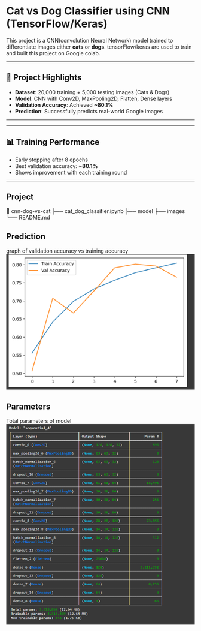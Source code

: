 #  Cat vs Dog Classifier using CNN (TensorFlow/Keras)
This project is a CNN(convolution Neural Network) model trained to differentiate images either **cats** or **dogs**. tensorFlow/keras are used to train and built this project on Google colab.

---
## 🚀 Project Highlights

- **Dataset**: 20,000 training + 5,000 testing images (Cats & Dogs)
- **Model**: CNN with Conv2D, MaxPooling2D, Flatten, Dense layers
- **Validation Accuracy**: Achieved **~80.1%**
- **Prediction**: Successfully predicts real-world Google images

---


---
## 📊 Training Performance

- Early stopping after 8 epochs
- Best validation accuracy: **~80.1%**
- Shows improvement with each training round

---

## Project


📁 cnn-dog-vs-cat
├── cat_dog_classifier.ipynb 
├── model
├── images
└── README.md 




 ## Prediction
 graph of validation accuracy vs training accuracy
 ![Training Graph](images/training_graph.png)

 ## Parameters
 Total parameters of model
 ![Model Parameter](images/model_detail.png)
